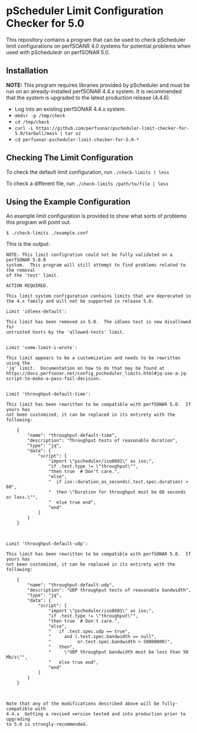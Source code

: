 # pScheduler Limit Configuration Checker for 5.0

This repository contains a program that can be used to check
pScheduler limit configurations on perfSOANR 4.0 systems for potential
problems when used with pScheduledr on perfSONAR 5.0.


## Installation

**NOTE:** This program requires libraries provided by pScheduler and
  must be run on an already-installed perfSONAR 4.4.x system.  It is
  recommended that the system is upgraded to the latest production
  release (4.4.6).

 * Log into an existing perfSONAR 4.4.x system.
 * `mkdir -p /tmp/check`
 * `cd /tmp/check`
 * `curl -L https://github.com/perfsonar/pscheduler-limit-checker-for-5.0/tarball/main | tar xz`
 * `cd perfsonar-pscheduler-limit-checker-for-5.0-*`


## Checking The Limit Configuration

To check the default limit configuration, run `./check-limits | less`

To check a different file, run `./check-limits /path/to/file | less`


## Using the Example Configuration

An example limit configuration is provided to show what sorts of
problems this program will point out.

```
$ ./check-limits ./example.conf
```

This is the output:

```
NOTE: This limit configration could not be fully validated on a perfSONAR 5.0.0
system.  This program will still attempt to find problems related to the removal
of the 'test' limit.

ACTION REQUIRED.

This limit system configuration contains limits that are deprecated in
the 4.x family and will not be supported in release 5.0.

Limit 'idleex-default':

This limit has been removed in 5.0.  The idleex test is now disallowed for
untrusted hosts by the 'allowed-tests' limit.


Limit 'some-limit-i-wrote':

This limit appears to be a customization and needs to be rewritten using the
'jq' limit.  Documentation on how to do that may be found at
https://docs.perfsonar.net/config_pscheduler_limits.html#jq-use-a-jq-script-to-make-a-pass-fail-decision.


Limit 'throughput-default-time':

This limit has been rewritten to be compatible with perfSONAR 5.0.  If yours has
not been customized, it can be replaced in its entirety with the following:
    
    {
        "name": "throughput-default-time",
        "description": "Throughput tests of reasonable duration",
        "type": "jq",
        "data": {
            "script": [
                "import \"pscheduler/iso8601\" as iso;",
                "if .test.type != \"throughput\"",
                "then true  # Don't care.",
                "else",
                "  if iso::duration_as_seconds(.test.spec.duration) > 60",
                "  then \"Duration for throughput must be 60 seconds or less.\"",
                "  else true end",
                "end"
            ]
        }
    }
    


Limit 'throughput-default-udp':

This limit has been rewritten to be compatible with perfSONAR 5.0.  If yours has
not been customized, it can be replaced in its entirety with the following:
    
    {
        "name": "throughput-default-udp",
        "description": "UDP throughput tests of reasonable bandwidth",
        "type": "jq",
        "data": {
            "script": [
                "import \"pscheduler/iso8601\" as iso;",
                "if .test.type != \"throughput\"",
                "then true  # Don't care.",
                "else",
                "   if .test.spec.udp == true",
                "     and (.test.spec.bandwidth == null",
                "          or.test.spec.bandwidth > 50000000)",
                "   then",
                "     \"UDP throughput bandwidth must be less than 50 Mb/s\"",
                "   else true end",
                "end"
            ]
        }
    }
    


Note that any of the modifications described above will be fully-compatible with
4.4.x  Getting a revised version tested and into production prior to upgrading
to 5.0 is strongly-recommended.
```
